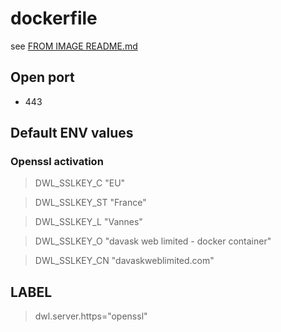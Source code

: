 # dockerfile

see [FROM IMAGE README.md](https://github.com/davask/d-apache)

## Open port
- 443

## Default ENV values

### Openssl activation

> DWL_SSLKEY_C "EU"

> DWL_SSLKEY_ST "France"

> DWL_SSLKEY_L "Vannes"

> DWL_SSLKEY_O "davask web limited - docker container"

> DWL_SSLKEY_CN "davaskweblimited.com"

## LABEL

> dwl.server.https="openssl"
